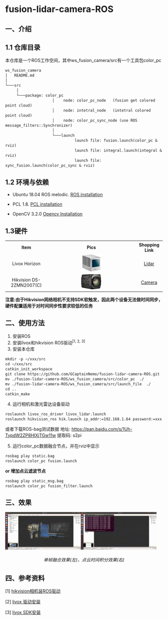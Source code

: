 # fusion-lidar-camera-ROS
## 一、介绍
## 1.1 仓库目录

本仓库是一个ROS工作空间，其中ws_fusion_camera/src有一个工具包color_pc

```
ws_fusion_camera
│   README.md
│   
└───src
     │
     └───package: color_pc
                     │    node: color_pc_node   (fusion get colored point cloud)
                     │    node: intetral_node   (intetral colored point cloud)
                     │    node: color_pc_sync_node (use ROS message_filters::Synchronizer)
                     │
                     └───launch
                               launch file: fusion.launch(color_pc & rviz)
                               launch file: integral.launch(integral & rviz)
                               launch file: sync_fusion.launch(color_pc_sync & rviz)
```



## 1.2 环境与依赖

* Ubuntu 18.04 ROS melodic. [ROS installation](http://wiki.ros.org/ROS/Installation)

* PCL 1.8. [PCL installation](https://pointclouds.org/downloads/#linux)

* OpenCV 3.2.0 [Opencv Installation](http://opencv.org)

  

## 1.3硬件

<table >
    	<tr>
            	<th align="center" valign="middle">Item</th>
            	<th align="center" valign="middle">Pics</th>
            	<th align="center" valign="middle">Shopping Link</th>
        </tr>
    	<tr>
    	    	<td align="center" valign="middle">Livox Horizon</td>
        		<td align="center" valign="middle"><img src="./result/lidar.png" width=25% /></td>
        		<td align="center" valign="middle">  <a href ="https://www.livoxtech.com/horizon"> Lidar </a> 		    		</td>
    	</tr>
    	<tr>
          	 	 <td align="center" valign="middle">Hikvision DS-2ZMN2007(C)</td>
    	    	<td align="center" valign="middle"><img src="./result/camera.png"  width=25%></td>
            	<td align="center" valign="middle">  
                    <a 	href="http://steven1210.51sole.com/companynewsdetail_129276267.htm"> Camera </a> 		    		</td>
    	</tr>
</table>

**注意:由于Hikvision网络相机不支持SDK软触发，因此两个设备无法做时间同步，硬件配置适用于对时间同步性要求较低的任务**



## 二、使用方法
1. 安装ROS
2. 安装livox和hikvision ROS驱动<sup>[1, 2, 3]</sup>
3. 安装本仓库
```
mkdir -p ~/xxx/src
cd ~/xxx/src
catkin_init_workspace
git clone https://github.com/GCaptainNemo/fusion-lidar-camera-ROS.git
mv ./fusion-lidar-camera-ROS/ws_fusion_camera/src/color_pc  ./
mv ./fusion-lidar-camera-ROS/ws_fusion_camera/src/launch_file  ./
cd ..
catkin_make

```
4. 运行相机和激光雷达设备驱动
```
roslaunch livox_ros_driver livox_lidar.launch
roslaunch hikvision_ros hik.launch ip_addr:=192.168.1.64 password:=xxx

```

或者下载ROS-bag测试数据
地址: https://pan.baidu.com/s/1Uh-TypdW2ZP8HlXjTGw11w
提取码: s2pi

5. 运行color_pc数据融合节点，并在rviz中显示
```
rosbag play static.bag
roslaunch color_pc fusion.launch
```
**or 增加点云滤波节点**

```
rosbag play static_msg.bag
roslaunch color_pc fusion_filter.launch
```


## 三、效果
<img src="./result/result.gif"  border=0 width=48%><img src="./result/integral.gif" border=0 width=48%>

<h6 align="center">单帧融合效果(左)，点云时间积分效果(右)</h6>






## 四、参考资料

[1] [hikvision相机装ROS驱动](https://blog.csdn.net/qq_37534947/article/details/116432115)

[2] [livox 驱动安装](https://github.com/Livox-SDK/livox_ros_driver)

[3] [livox SDK安装](https://github.com/Livox-SDK/Livox-SDK)



